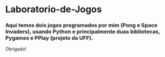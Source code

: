 # Laboratorio-de-Jogos

### Aqui temos dois jogos programados por mim (Pong e Space Invaders), usando Python e principalmente duas bibliotecas, Pygames e PPlay (projeto da UFF).

Obrigado!
